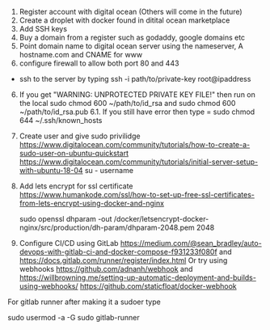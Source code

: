 
1. Register account with digital ocean (Others will come in the future)
2. Create a droplet with docker found in ditital ocean marketplace
3. Add SSH keys
3. Buy a domain from a register such as godaddy, google domains etc
4. Point domain name to digital ocean server using the nameserver, A hostname.com and CNAME for www
5. configure firewall to allow both port 80 and 443
*  ssh to the server by typing ssh -i path/to/private-key root@ipaddress
6. If you get "WARNING: UNPROTECTED PRIVATE KEY FILE!" then run on the local sudo chmod 600 ~/path/to/id_rsa and sudo chmod 600 ~/path/to/id_rsa.pub
    6.1. If you still have error then type = sudo chmod 644 ~/.ssh/known_hosts
7. Create user and give sudo privilidge
    https://www.digitalocean.com/community/tutorials/how-to-create-a-sudo-user-on-ubuntu-quickstart
    https://www.digitalocean.com/community/tutorials/initial-server-setup-with-ubuntu-18-04
    su - username

6. Add lets encrypt for ssl certificate
    https://www.humankode.com/ssl/how-to-set-up-free-ssl-certificates-from-lets-encrypt-using-docker-and-nginx

    sudo openssl dhparam -out /docker/letsencrypt-docker-nginx/src/production/dh-param/dhparam-2048.pem 2048



7. Configure CI/CD using GitLab https://medium.com/@sean_bradley/auto-devops-with-gitlab-ci-and-docker-compose-f931233f080f and https://docs.gitlab.com/runner/register/index.html
    Or try using webhooks https://github.com/adnanh/webhook and https://willbrowning.me/setting-up-automatic-deployment-and-builds-using-webhooks/
    https://github.com/staticfloat/docker-webhook


For gitlab runner after making it a sudoer type

sudo usermod -a -G sudo gitlab-runner